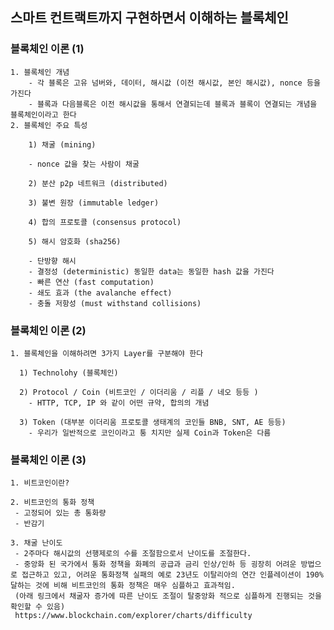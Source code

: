 ## 스마트 컨트랙트까지 구현하면서 이해하는 블록체인

### 블록체인 이론 (1)

    1. 블록체인 개념
        - 각 블록은 고유 넘버와, 데이터, 해시값 (이전 해시값, 본인 해시값), nonce 등을 가진다
        - 블록과 다음블록은 이전 해시값을 통해서 연결되는데 블록과 블록이 연결되는 개념을 블록체인이라고 한다
    2. 블록체인 주요 특성

        1) 채굴 (mining)

        - nonce 값을 찾는 사람이 채굴

        2) 분산 p2p 네트워크 (distributed)

        3) 불변 원장 (immutable ledger)

        4) 합의 프로토콜 (consensus protocol)

        5) 해시 암호화 (sha256)

        - 단방향 해시
        - 결정성 (deterministic) 동일한 data는 동일한 hash 값을 가진다
        - 빠른 연산 (fast computation)
        - 쇄도 효과 (the avalanche effect)
        - 충돌 저항성 (must withstand collisions)

### 블록체인 이론 (2)

    1. 블록체인을 이해하려면 3가지 Layer를 구분해야 한다

      1) Technolohy (블록체인)

      2) Protocol / Coin (비트코인 / 이더리움 / 리플 / 네오 등등 )
        - HTTP, TCP, IP 와 같이 어떤 규약, 합의의 개념

      3) Token (대부분 이더리움 프로토콜 생태계의 코인들 BNB, SNT, AE 등등)
        - 우리가 일반적으로 코인이라고 퉁 치지만 실제 Coin과 Token은 다름

### 블록체인 이론 (3)

    1. 비트코인이란?

    2. 비트코인의 통화 정책
     - 고정되어 있는 총 통화량
     - 반감기

    3. 채굴 난이도
     - 2주마다 해시값의 선행제로의 수를 조절함으로서 난이도를 조절한다.
     - 중앙화 된 국가에서 통화 정책을 화폐의 공급과 금리 인상/인하 등 굉장히 어려운 방법으로 접근하고 있고, 어려운 통화정책 실패의 예로 23년도 이탈리아의 연간 인플레이션이 190% 달하는 것에 비해 비트코인의 통화 정책은 매우 심플하고 효과적임.
     (아래 링크에서 채굴자 증가에 따른 난이도 조절이 탈중앙화 적으로 심플하게 진행되는 것을 확인할 수 있음)
     https://www.blockchain.com/explorer/charts/difficulty
